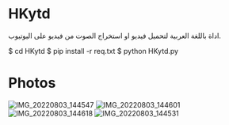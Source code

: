 # HKytd
اداة باللغة العربية لتحميل فيديو او استخراج الصوت من فيديو على اليوتيوب. 

$ cd HKytd
$ pip install -r req.txt
$ python HKytd.py
# Photos
![IMG_20220803_144547](https://user-images.githubusercontent.com/57058476/182607121-ac1142ff-1f81-410d-aad2-f0eb290b9765.jpg)
![IMG_20220803_144601](https://user-images.githubusercontent.com/57058476/182607116-1038591c-13b0-4fce-babd-6466542e56b5.jpg)
![IMG_20220803_144618](https://user-images.githubusercontent.com/57058476/182607110-f8800a31-4a01-4c8a-bb0d-5ec1018878b6.jpg)
![IMG_20220803_144531](https://user-images.githubusercontent.com/57058476/182607105-bbc486d7-7563-4e31-b047-f906b6d160b3.jpg)
